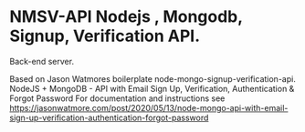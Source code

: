 # NMSV-API Nodejs , Mongodb, Signup, Verification API.
Back-end server.

Based on Jason Watmores boilerplate node-mongo-signup-verification-api.
NodeJS + MongoDB - API with Email Sign Up, Verification, Authentication & Forgot Password
For documentation and instructions see https://jasonwatmore.com/post/2020/05/13/node-mongo-api-with-email-sign-up-verification-authentication-forgot-password
